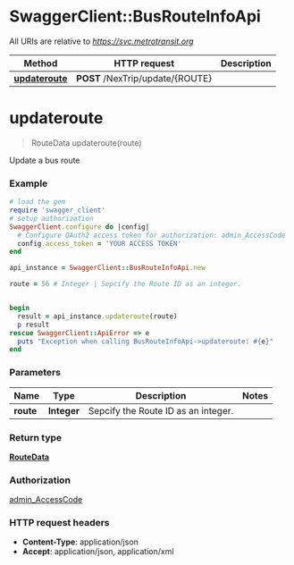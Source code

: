# SwaggerClient::BusRouteInfoApi

All URIs are relative to *https://svc.metrotransit.org*

Method | HTTP request | Description
------------- | ------------- | -------------
[**updateroute**](BusRouteInfoApi.md#updateroute) | **POST** /NexTrip/update/{ROUTE} | 


# **updateroute**
> RouteData updateroute(route)



Update a bus route

### Example
```ruby
# load the gem
require 'swagger_client'
# setup authorization
SwaggerClient.configure do |config|
  # Configure OAuth2 access token for authorization: admin_AccessCode
  config.access_token = 'YOUR ACCESS TOKEN'
end

api_instance = SwaggerClient::BusRouteInfoApi.new

route = 56 # Integer | Sepcify the Route ID as an integer.


begin
  result = api_instance.updateroute(route)
  p result
rescue SwaggerClient::ApiError => e
  puts "Exception when calling BusRouteInfoApi->updateroute: #{e}"
end
```

### Parameters

Name | Type | Description  | Notes
------------- | ------------- | ------------- | -------------
 **route** | **Integer**| Sepcify the Route ID as an integer. | 

### Return type

[**RouteData**](RouteData.md)

### Authorization

[admin_AccessCode](../README.md#admin_AccessCode)

### HTTP request headers

 - **Content-Type**: application/json
 - **Accept**: application/json, application/xml



